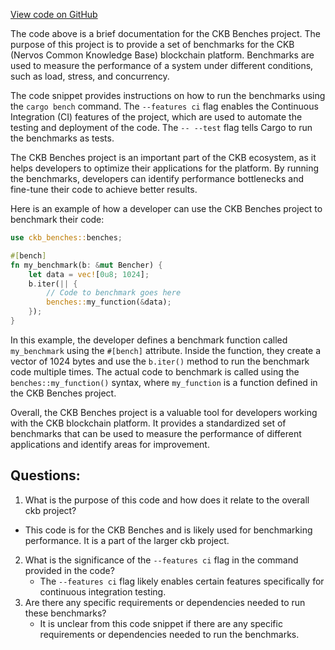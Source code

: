 [View code on GitHub](https://github.com/nervosnetwork/ckb/blob/develop/benches/src/lib.rs)

The code above is a brief documentation for the CKB Benches project. The purpose of this project is to provide a set of benchmarks for the CKB (Nervos Common Knowledge Base) blockchain platform. Benchmarks are used to measure the performance of a system under different conditions, such as load, stress, and concurrency.

The code snippet provides instructions on how to run the benchmarks using the `cargo bench` command. The `--features ci` flag enables the Continuous Integration (CI) features of the project, which are used to automate the testing and deployment of the code. The `-- --test` flag tells Cargo to run the benchmarks as tests.

The CKB Benches project is an important part of the CKB ecosystem, as it helps developers to optimize their applications for the platform. By running the benchmarks, developers can identify performance bottlenecks and fine-tune their code to achieve better results.

Here is an example of how a developer can use the CKB Benches project to benchmark their code:

```rust
use ckb_benches::benches;

#[bench]
fn my_benchmark(b: &mut Bencher) {
    let data = vec![0u8; 1024];
    b.iter(|| {
        // Code to benchmark goes here
        benches::my_function(&data);
    });
}
```

In this example, the developer defines a benchmark function called `my_benchmark` using the `#[bench]` attribute. Inside the function, they create a vector of 1024 bytes and use the `b.iter()` method to run the benchmark code multiple times. The actual code to benchmark is called using the `benches::my_function()` syntax, where `my_function` is a function defined in the CKB Benches project.

Overall, the CKB Benches project is a valuable tool for developers working with the CKB blockchain platform. It provides a standardized set of benchmarks that can be used to measure the performance of different applications and identify areas for improvement.
## Questions:
 1. What is the purpose of this code and how does it relate to the overall ckb project?
   - This code is for the CKB Benches and is likely used for benchmarking performance. It is a part of the larger ckb project.
2. What is the significance of the `--features ci` flag in the command provided in the code?
   - The `--features ci` flag likely enables certain features specifically for continuous integration testing.
3. Are there any specific requirements or dependencies needed to run these benchmarks?
   - It is unclear from this code snippet if there are any specific requirements or dependencies needed to run the benchmarks.
